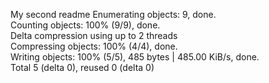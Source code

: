 My second readme
Enumerating objects: 9, done.                                                                                                                                                                   
Counting objects: 100% (9/9), done.                                                                                                                                                             
Delta compression using up to 2 threads                                                                                                                                                         
Compressing objects: 100% (4/4), done.                                                                                                                                                          
Writing objects: 100% (5/5), 485 bytes | 485.00 KiB/s, done.                                                                                                                                    
Total 5 (delta 0), reused 0 (delta 0) 
